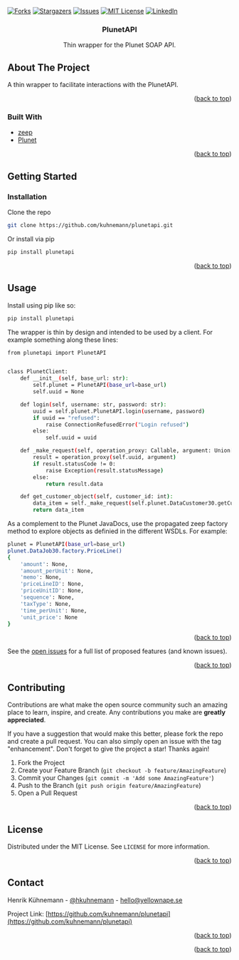 <div id="top"></div>


<!-- PROJECT SHIELDS -->


[![Forks][forks-shield]][forks-url]
[![Stargazers][stars-shield]][stars-url]
[![Issues][issues-shield]][issues-url]
[![MIT License][license-shield]][license-url]
[![LinkedIn][linkedin-shield]][linkedin-url]



<!-- PROJECT LOGO -->


<h3 align="center">PlunetAPI</h3>

  <p align="center">
    Thin wrapper for the Plunet SOAP API.
    <br />


  </p>
</div>







<!-- ABOUT THE PROJECT -->

## About The Project

A thin wrapper to facilitate interactions with the PlunetAPI.

<p align="right">(<a href="#top">back to top</a>)</p>

### Built With

* [zeep](https://docs.python-zeep.org/en/master/)
* [Plunet](https://www.plunet.com/)

<p align="right">(<a href="#top">back to top</a>)</p>



<!-- GETTING STARTED -->

## Getting Started

### Installation

Clone the repo

   ```sh
   git clone https://github.com/kuhnemann/plunetapi.git
   ```

Or install via pip

   ```sh
   pip install plunetapi
   ```

<p align="right">(<a href="#top">back to top</a>)</p>



<!-- USAGE EXAMPLES -->

## Usage

Install using pip like so:

```sh
pip install plunetapi
```

The wrapper is thin by design and intended to be used by a client. For example something along these lines:

```sh
from plunetapi import PlunetAPI


class PlunetClient:
    def __init__(self, base_url: str):
        self.plunet = PlunetAPI(base_url=base_url)
        self.uuid = None

    def login(self, username: str, password: str):
        uuid = self.plunet.PlunetAPI.login(username, password)
        if uuid == "refused":
            raise ConnectionRefusedError("Login refused")
        else:
            self.uuid = uuid

    def _make_request(self, operation_proxy: Callable, argument: Union[dict, str, int, list]):
        result = operation_proxy(self.uuid, argument)
        if result.statusCode != 0:
            raise Exception(result.statusMessage)
        else:
            return result.data

    def get_customer_object(self, customer_id: int):
        data_item = self._make_request(self.plunet.DataCustomer30.getCustomerObject, customer_id)
        return data_item

```

As a complement to the Plunet JavaDocs, use the propagated zeep factory method to explore objects as definied in the different WSDLs. For example:

```sh
plunet = PlunetAPI(base_url=base_url)
plunet.DataJob30.factory.PriceLine()
{
    'amount': None,
    'amount_perUnit': None,
    'memo': None,
    'priceLineID': None,
    'priceUnitID': None,
    'sequence': None,
    'taxType': None,
    'time_perUnit': None,
    'unit_price': None
}

```

<p align="right">(<a href="#top">back to top</a>)</p>




See the [open issues](https://github.com/kuhnemann/plunetapi/issues) for a full list of proposed features (and known
issues).

<p align="right">(<a href="#top">back to top</a>)</p>



<!-- CONTRIBUTING -->

## Contributing

Contributions are what make the open source community such an amazing place to learn, inspire, and create. Any
contributions you make are **greatly appreciated**.

If you have a suggestion that would make this better, please fork the repo and create a pull request. You can also
simply open an issue with the tag "enhancement". Don't forget to give the project a star! Thanks again!

1. Fork the Project
2. Create your Feature Branch (`git checkout -b feature/AmazingFeature`)
3. Commit your Changes (`git commit -m 'Add some AmazingFeature'`)
4. Push to the Branch (`git push origin feature/AmazingFeature`)
5. Open a Pull Request

<p align="right">(<a href="#top">back to top</a>)</p>



<!-- LICENSE -->

## License

Distributed under the MIT License. See `LICENSE` for more information.

<p align="right">(<a href="#top">back to top</a>)</p>



<!-- CONTACT -->

## Contact

Henrik Kühnemann - [@hkuhnemann](https://twitter.com/hkuhnemann) - hello@yellownape.se

Project Link: [https://github.com/kuhnemann/plunetapi](https://github.com/kuhnemann/plunetapi)

<p align="right">(<a href="#top">back to top</a>)</p>



<p align="right">(<a href="#top">back to top</a>)</p>



<!-- MARKDOWN LINKS & IMAGES -->
<!-- https://www.markdownguide.org/basic-syntax/#reference-style-links -->

[contributors-shield]: https://img.shields.io/github/contributors/kuhnemann/plunetapi.svg?style=for-the-badge

[contributors-url]: https://github.com/kuhnemann/plunetapi/graphs/contributors

[forks-shield]: https://img.shields.io/github/forks/kuhnemann/plunetapi.svg?style=for-the-badge

[forks-url]: https://github.com/kuhnemann/plunetapi/network/members

[stars-shield]: https://img.shields.io/github/stars/kuhnemann/plunetapi.svg?style=for-the-badge

[stars-url]: https://github.com/kuhnemann/plunetapi/stargazers

[issues-shield]: https://img.shields.io/github/issues/kuhnemann/plunetapi.svg?style=for-the-badge

[issues-url]: https://github.com/kuhnemann/plunetapi/issues

[license-shield]: https://img.shields.io/github/license/kuhnemann/plunetapi.svg?style=for-the-badge

[license-url]: https://github.com/kuhnemann/plunetapi/blob/main/LICENCE

[linkedin-shield]: https://img.shields.io/badge/-LinkedIn-black.svg?style=for-the-badge&logo=linkedin&colorB=555

[linkedin-url]: https://linkedin.com/in/henrik-kuhnemann

[product-screenshot]: images/screenshot.png